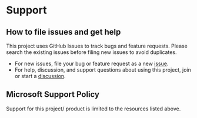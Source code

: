 # Support

## How to file issues and get help

This project uses GitHub Issues to track bugs and feature requests. Please
search the existing issues before filing new issues to avoid duplicates.

-   For new issues, file your bug or feature request as a new [issue].
-   For help, discussion, and support questions about using this project, join
    or start a [discussion].

## Microsoft Support Policy

Support for this project/ product is limited to the resources listed above.

[issue]: https://github.com/microsoft/PSRule-vscode/issues
[discussion]: https://github.com/microsoft/PSRule-vscode/discussions
